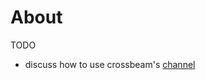 # About

TODO
- discuss how to use crossbeam's [channel](https://docs.rs/crossbeam/0.8.0/crossbeam/channel/index.html)
